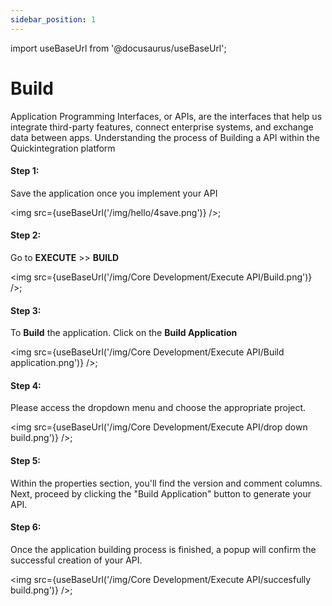 ```yaml
---
sidebar_position: 1
---
```


import useBaseUrl from '@docusaurus/useBaseUrl';

# Build

Application Programming Interfaces, or APIs, are the interfaces that help us integrate third-party features, connect enterprise systems, and exchange data between apps.
Understanding the process of Building a API within the Quickintegration platform

#### Step 1: 

Save the application once you implement your API

<img src={useBaseUrl('/img/hello/4save.png')} />;

#### Step 2:

Go to **EXECUTE** >> **BUILD** 

<img src={useBaseUrl('/img/Core Development/Execute API/Build.png')} />;

#### Step 3:
To **Build** the application.
Click on the **Build Application** 

<img src={useBaseUrl('/img/Core Development/Execute API/Build application.png')} />;

#### Step 4:
Please access the dropdown menu and choose the appropriate project.

<img src={useBaseUrl('/img/Core Development/Execute API/drop down build.png')} />;


#### Step 5:

Within the properties section, you'll find the version and comment columns. Next, proceed by clicking the "Build Application" button to generate your API.

#### Step 6:

Once the application building process is finished, a popup will confirm the successful creation of your API.

<img src={useBaseUrl('/img/Core Development/Execute API/succesfully build.png')} />;




